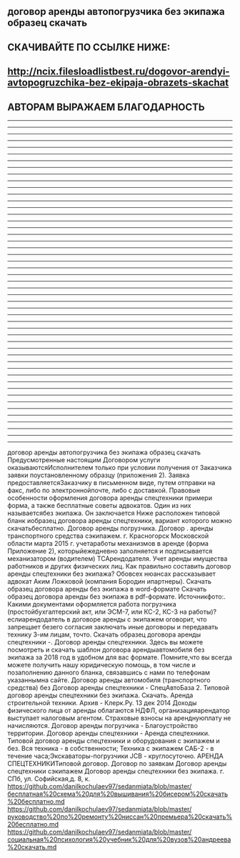 договор аренды автопогрузчика без экипажа образец скачать
--------------------------------------------------
СКАЧИВАЙТЕ ПО ССЫЛКЕ НИЖЕ:
--------------------------------------------------
http://ncix.filesloadlistbest.ru/dogovor-arendyi-avtopogruzchika-bez-ekipaja-obrazets-skachat
--------------------------------------------------
АВТОРАМ ВЫРАЖАЕМ БЛАГОДАРНОСТЬ
--------------------------------------------------
--------------------------------------------------
--------------------------------------------------
--------------------------------------------------
--------------------------------------------------
--------------------------------------------------
--------------------------------------------------
--------------------------------------------------
--------------------------------------------------
--------------------------------------------------
--------------------------------------------------
--------------------------------------------------
--------------------------------------------------
--------------------------------------------------
--------------------------------------------------
--------------------------------------------------
--------------------------------------------------
--------------------------------------------------
--------------------------------------------------
--------------------------------------------------
--------------------------------------------------
--------------------------------------------------
--------------------------------------------------
--------------------------------------------------
--------------------------------------------------
--------------------------------------------------
--------------------------------------------------
--------------------------------------------------
--------------------------------------------------
--------------------------------------------------
--------------------------------------------------
--------------------------------------------------
--------------------------------------------------
--------------------------------------------------
--------------------------------------------------
--------------------------------------------------
--------------------------------------------------
--------------------------------------------------
--------------------------------------------------
--------------------------------------------------
--------------------------------------------------
--------------------------------------------------
--------------------------------------------------
--------------------------------------------------
--------------------------------------------------
--------------------------------------------------
--------------------------------------------------
--------------------------------------------------
--------------------------------------------------
--------------------------------------------------
договор аренды автопогрузчика без экипажа образец скачать Предусмотренные настоящим Договором услуги оказываютсяИсполнителем только при условии получения от Заказчика заявки поустановленному образцу (приложения  2). Заявка предоставляетсяЗаказчику в письменном виде, путем отправки на факс, либо по электроннойпочте, либо с доставкой. Правовые особенности оформления договора аренды спецтехники примери форма, а также бесплатные советы адвокатов.  Один из них называетсябез экипажа. Он заключается  Ниже расположен типовой бланк иобразец договора аренды спецтехники, вариант которого можно скачатьбесплатно. Договор аренды погрузчика. Договор . аренды транспортного средства сэкипажем. г. Красногорск Московской области   марта 2015 г.  учетаработы механизмов в аренде (форма  Приложение  2), которыйежедневно заполняется и подписывается механизатором (водителем) ТСАрендодателя. Учет аренды имущества работников и других физических лиц. Как правильно составить договор аренды спецтехники без экипажа? Обовсех нюансах рассказывает адвокат Аким Ложковой (компания Бородин ипартнеры). Скачать образец договора аренды без экипажа в word-формате Скачать образец договора аренды без экипажа в pdf-формате. Источникфото:. Какими документами оформляется работа погрузчика (простойбухгалтерский акт, или ЭСМ-7, или КС-2, КС-3 на работы)?  еслиарендодатель в договоре аренды с экипажем оговорит, что запрещает безего согласия заключать иные договоры и передавать технику 3-им лицам, точто. Скачать образец договора аренды спецтехники -. Договор аренды спецтехники. Здесь вы можете посмотреть и скачать шаблон договора арендыавтомобиля без экипажа за 2018 год в удобном для вас формате. Помните,что вы всегда можете получить нашу юридическую помощь, в том числе и позаполнению данного бланка, связавшись с нами по телефонам указаннымна сайте. Договор аренды автомобиля (транспортного средства) без
Договор аренды спецтехники - СпецАвтоБаза 2. Типовой договор аренды спецтехники без экипажа. Скачать. Аренда строительной техники. Архив - Клерк.Ру. 13 дек 2014  Доходы физического лица от аренды облагаются НДФЛ, организацияарендатор выступает налоговым агентом. Страховые взносы на аренднуюплату не начисляются. Договор аренды погрузчика - Благоустройство территории. Договор аренды спецтехники - Аренда спецтехники. Типовой договор аренды спецтехники и оборудования с экипажем и без. Вся техника - в собственности; Техника с экипажем САБ-2 - в течение часа;Экскаваторы-погрузчики JCB - круглосуточно. АРЕНДА СПЕЦТЕХНИКИТиповой договор. Договор по заявкам  Договор аренды спецтехники сэкипажем  Договор аренды спецтехники без экипажа. г. СПб, ул. Софийская,д. 8, к.
https://github.com/danilkochulaev97/sedanmiata/blob/master/бесплатная%20схема%20для%20вышивания%20бисером%20скачать%20бесплатно.md
https://github.com/danilkochulaev97/sedanmiata/blob/master/руководство%20по%20ремонту%20ниссан%20премьера%20скачать%20бесплатно.md
https://github.com/danilkochulaev97/sedanmiata/blob/master/социальная%20психология%20учебник%20для%20вузов%20андреева%20скачать.md